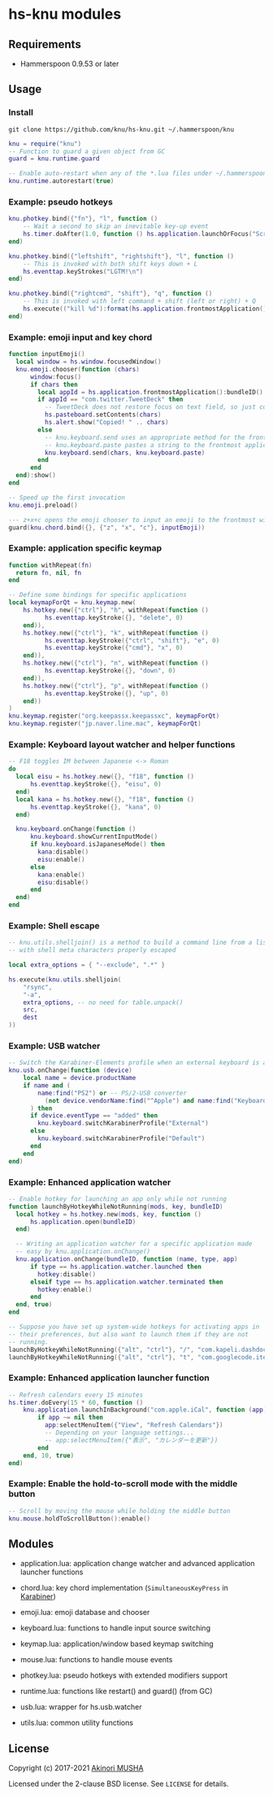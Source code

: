 hs-knu modules
==============

Requirements
------------

- Hammerspoon 0.9.53 or later

Usage
-----

### Install

```
git clone https://github.com/knu/hs-knu.git ~/.hammerspoon/knu
```

```lua
knu = require("knu")
-- Function to guard a given object from GC
guard = knu.runtime.guard

-- Enable auto-restart when any of the *.lua files under ~/.hammerspoon/ is modified
knu.runtime.autorestart(true)
```

### Example: pseudo hotkeys

```lua
knu.photkey.bind({"fn"}, "l", function ()
    -- Wait a second to skip an inevitable key-up event
    hs.timer.doAfter(1.0, function () hs.application.launchOrFocus("ScreenSaverEngine") end)
end)
```

```lua
knu.photkey.bind({"leftshift", "rightshift"}, "l", function ()
    -- This is invoked with both shift keys down + L
    hs.eventtap.keyStrokes("LGTM!\n")
end)
```

```lua
knu.photkey.bind({"rightcmd", "shift"}, "q", function ()
    -- This is invoked with left command + shift (left or right) + Q
    hs.execute(("kill %d"):format(hs.application.frontmostApplication():pid()))
end)
```

### Example: emoji input and key chord

```lua
function inputEmoji()
  local window = hs.window.focusedWindow()
  knu.emoji.chooser(function (chars)
      window:focus()
      if chars then
        local appId = hs.application.frontmostApplication():bundleID()
        if appId == "com.twitter.TweetDeck" then
          -- TweetDeck does not restore focus on text field, so just copy and notify user
          hs.pasteboard.setContents(chars)
          hs.alert.show("Copied! " .. chars)
        else
          -- knu.keyboard.send uses an appropriate method for the frontmost application to send a text
          -- knu.keyboard.paste pastes a string to the frontmost application, which is specified as a fallback function here
          knu.keyboard.send(chars, knu.keyboard.paste)
        end
      end
  end):show()
end

-- Speed up the first invocation
knu.emoji.preload()

--- z+x+c opens the emoji chooser to input an emoji to the frontmost window
guard(knu.chord.bind({}, {"z", "x", "c"}, inputEmoji))
```

### Example: application specific keymap

```lua
function withRepeat(fn)
  return fn, nil, fn
end

-- Define some bindings for specific applications
local keymapForQt = knu.keymap.new(
    hs.hotkey.new({"ctrl"}, "h", withRepeat(function ()
          hs.eventtap.keyStroke({}, "delete", 0)
    end)),
    hs.hotkey.new({"ctrl"}, "k", withRepeat(function ()
          hs.eventtap.keyStroke({"ctrl", "shift"}, "e", 0)
          hs.eventtap.keyStroke({"cmd"}, "x", 0)
    end)),
    hs.hotkey.new({"ctrl"}, "n", withRepeat(function ()
          hs.eventtap.keyStroke({}, "down", 0)
    end)),
    hs.hotkey.new({"ctrl"}, "p", withRepeat(function ()
          hs.eventtap.keyStroke({}, "up", 0)
    end))
)
knu.keymap.register("org.keepassx.keepassxc", keymapForQt)
knu.keymap.register("jp.naver.line.mac", keymapForQt)
```

### Example: Keyboard layout watcher and helper functions

```lua
-- F18 toggles IM between Japanese <-> Roman
do
  local eisu = hs.hotkey.new({}, "f18", function ()
      hs.eventtap.keyStroke({}, "eisu", 0)
  end)
  local kana = hs.hotkey.new({}, "f18", function ()
      hs.eventtap.keyStroke({}, "kana", 0)
  end)

  knu.keyboard.onChange(function ()
      knu.keyboard.showCurrentInputMode()
      if knu.keyboard.isJapaneseMode() then
        kana:disable()
        eisu:enable()
      else
        kana:enable()
        eisu:disable()
      end
  end)
end
```

### Example: Shell escape

```lua
-- knu.utils.shelljoin() is a method to build a command line from a list of arguments
-- with shell meta characters properly escaped

local extra_options = { "--exclude", ".*" }

hs.execute(knu.utils.shelljoin(
    "rsync",
    "-a",
    extra_options, -- no need for table.unpack()
    src,
    dest
))
```

### Example: USB watcher

```lua
-- Switch the Karabiner-Elements profile when an external keyboard is attached or detached
knu.usb.onChange(function (device)
    local name = device.productName
    if name and (
        name:find("PS2") or -- PS/2-USB converter
          (not device.vendorName:find("^Apple") and name:find("Keyboard"))
      ) then
      if device.eventType == "added" then
        knu.keyboard.switchKarabinerProfile("External")
      else
        knu.keyboard.switchKarabinerProfile("Default")
      end
    end
end)
```

### Example: Enhanced application watcher

```lua
-- Enable hotkey for launching an app only while not running
function launchByHotkeyWhileNotRunning(mods, key, bundleID)
  local hotkey = hs.hotkey.new(mods, key, function ()
      hs.application.open(bundleID)
  end)

  -- Writing an application watcher for a specific application made
  -- easy by knu.application.onChange()
  knu.application.onChange(bundleID, function (name, type, app)
      if type == hs.application.watcher.launched then
        hotkey:disable()
      elseif type == hs.application.watcher.terminated then
        hotkey:enable()
      end
  end, true)
end

-- Suppose you have set up system-wide hotkeys for activating apps in
-- their preferences, but also want to launch them if they are not
-- running.
launchByHotkeyWhileNotRunning({"alt", "ctrl"}, "/", "com.kapeli.dashdoc")
launchByHotkeyWhileNotRunning({"alt", "ctrl"}, "t", "com.googlecode.iterm2")
```

### Example: Enhanced application launcher function

```lua
-- Refresh calendars every 15 minutes
hs.timer.doEvery(15 * 60, function ()
    knu.application.launchInBackground("com.apple.iCal", function (app)
        if app ~= nil then
          app:selectMenuItem({"View", "Refresh Calendars"})
          -- Depending on your language settings...
          -- app:selectMenuItem({"表示", "カレンダーを更新"})
        end
    end, 10, true)
end)
```

### Example: Enable the hold-to-scroll mode with the middle button

```lua
-- Scroll by moving the mouse while holding the middle button
knu.mouse.holdToScrollButton():enable()
```

Modules
-------

- application.lua: application change watcher and advanced application launcher functions

- chord.lua: key chord implementation (`SimultaneousKeyPress`
  in [Karabiner](https://pqrs.org/osx/karabiner/))

- emoji.lua: emoji database and chooser

- keyboard.lua: functions to handle input source switching

- keymap.lua: application/window based keymap switching

- mouse.lua: functions to handle mouse events

- photkey.lua: pseudo hotkeys with extended modifiers support

- runtime.lua: functions like restart() and guard() (from GC)

- usb.lua: wrapper for hs.usb.watcher

- utils.lua: common utility functions

License
-------

Copyright (c) 2017-2021 [Akinori MUSHA](https://akinori.org/)

Licensed under the 2-clause BSD license.  See `LICENSE` for details.
